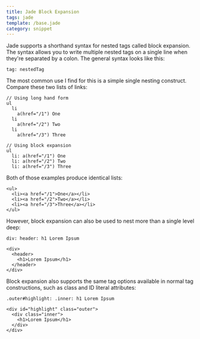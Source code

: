 ```yaml
---
title: Jade Block Expansion
tags: jade
template: /base.jade
category: snippet
---
```


Jade supports a shorthand syntax for nested tags called block expansion. The syntax allows you to write multiple nested tags on a single line when they're separated by a colon. The general syntax looks like this:

```
tag: nestedTag
```

The most common use I find for this is a simple single nesting construct. Compare these two lists of links:

```
// Using long hand form
ul
  li
    a(href="/1") One
  li
    a(href="/2") Two
  li
    a(href="/3") Three

// Using block expansion
ul
  li: a(href="/1") One
  li: a(href="/2") Two
  li: a(href="/3") Three
```

Both of those examples produce identical lists:

```
<ul>
  <li><a href="/1">One</a></li>
  <li><a href="/2">Two</a></li>
  <li><a href="/3">Three</a></li>
</ul>
```

However, block expansion can also be used to nest more than a single level deep:

```
div: header: h1 Lorem Ipsum
```

```
<div>
  <header>
    <h1>Lorem Ipsum</h1>
  </header>
</div>
```

Block expansion also supports the same tag options available in normal tag constructions, such as class and ID literal attributes:

```
.outer#highlight: .inner: h1 Lorem Ipsum
```

```
<div id="highlight" class="outer">
  <div class="inner">
    <h1>Lorem Ipsum</h1>
  </div>
</div>
```

